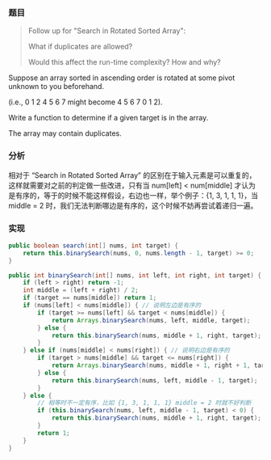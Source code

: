 ### 题目

> Follow up for "Search in Rotated Sorted Array":
>
> What if duplicates are allowed?
> 
> Would this affect the run-time complexity? How and why?

Suppose an array sorted in ascending order is rotated at some pivot unknown to you beforehand.

(i.e., 0 1 2 4 5 6 7 might become 4 5 6 7 0 1 2).

Write a function to determine if a given target is in the array.

The array may contain duplicates.

### 分析

相对于 “Search in Rotated Sorted Array” 的区别在于输入元素是可以重复的，这样就需要对之前的判定做一些改进，只有当 num[left] < num[middle] 才认为是有序的，等于的时候不能这样假设，右边也一样，举个例子：{1, 3, 1, 1, 1}，当 middle = 2 时，我们无法判断哪边是有序的，这个时候不妨再尝试着递归一遍。

### 实现

```java
public boolean search(int[] nums, int target) {
    return this.binarySearch(nums, 0, nums.length - 1, target) >= 0;
}

public int binarySearch(int[] nums, int left, int right, int target) {
    if (left > right) return -1;
    int middle = (left + right) / 2;
    if (target == nums[middle]) return 1;
    if (nums[left] < nums[middle]) { // 说明左边是有序的
        if (target >= nums[left] && target < nums[middle]) {
            return Arrays.binarySearch(nums, left, middle, target);
        } else {
            return this.binarySearch(nums, middle + 1, right, target);
        }
    } else if (nums[middle] < nums[right]) { // 说明右边是有序的
        if (target > nums[middle] && target <= nums[right]) {
            return Arrays.binarySearch(nums, middle + 1, right + 1, target);
        } else {
            return this.binarySearch(nums, left, middle - 1, target);
        }
    } else {
        // 相等时不一定有序，比如 {1, 3, 1, 1, 1} middle = 2 时就不好判断
        if (this.binarySearch(nums, left, middle - 1, target) < 0) {
            return this.binarySearch(nums, middle + 1, right, target);
        }
        return 1;
    }
}
```
